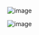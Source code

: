 ![image](https://github.com/davender-singh1/aws-node-http-api-project/assets/106000634/7124c2cf-35d4-47f3-b538-6ed5c44e13cf)


![image](https://github.com/davender-singh1/aws-node-http-api-project/assets/106000634/da6eab04-56a2-4f33-8c99-571f333ec853)

